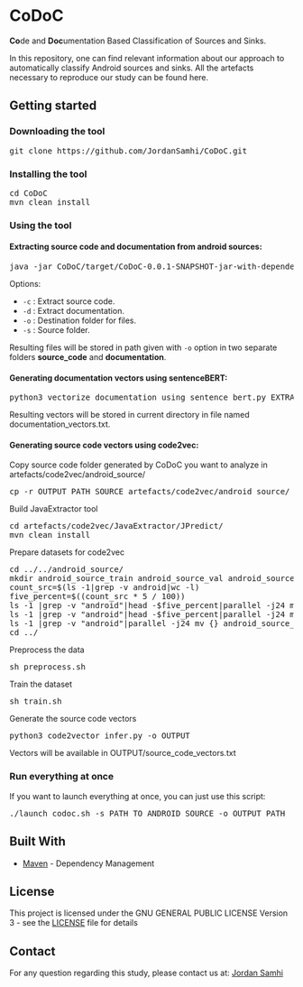 # CoDoC
**Co**de and **Doc**umentation Based Classification of Sources and Sinks.

In this repository, one can find relevant information about our approach to automatically classify Android sources and sinks.
All the artefacts necessary to reproduce our study can be found here.

## Getting started

### Downloading the tool

<pre>
git clone https://github.com/JordanSamhi/CoDoC.git
</pre>

### Installing the tool

<pre>
cd CoDoC
mvn clean install
</pre>

### Using the tool

#### Extracting source code and documentation from android sources:

<pre>
java -jar CoDoC/target/CoDoC-0.0.1-SNAPSHOT-jar-with-dependencies.jar <i>options</i>
</pre>

Options:

* ```-c``` : Extract source code.
* ```-d``` : Extract documentation.
* ```-o``` : Destination folder for files.
* ```-s``` : Source folder.

Resulting files will be stored in path given with ```-o``` option in two separate folders **source_code** and **documentation**.

#### Generating documentation vectors using sentenceBERT:

<pre>
python3 vectorize_documentation_using_sentence_bert.py EXTRACTED_SOURCE_FOLDER
</pre>

Resulting vectors will be stored in current directory in file named documentation_vectors.txt.

#### Generating source code vectors using code2vec:

Copy source code folder generated by CoDoC you want to analyze in artefacts/code2vec/android_source/
<pre>
cp -r OUTPUT_PATH_SOURCE artefacts/code2vec/android_source/
</pre>

Build JavaExtractor tool
<pre>
cd artefacts/code2vec/JavaExtractor/JPredict/
mvn clean install
</pre>

Prepare datasets for code2vec
<pre>
cd ../../android_source/
mkdir android_source_train android_source_val android_source_test
count_src=$(ls -1|grep -v android|wc -l)
five_percent=$((count_src * 5 / 100))
ls -1 |grep -v "android"|head -$five_percent|parallel -j24 mv {} android_source_val/{}.java
ls -1 |grep -v "android"|head -$five_percent|parallel -j24 mv {} android_source_test/{}.java
ls -1 |grep -v "android"|parallel -j24 mv {} android_source_train/{}.java
cd ../
</pre>

Preprocess the data
<pre>
sh preprocess.sh
</pre>

Train the dataset
<pre>
sh train.sh
</pre>

Generate the source code vectors
<pre>
python3 code2vector_infer.py -o OUTPUT
</pre>

Vectors will be available in OUTPUT/source_code_vectors.txt

### Run everything at once

If you want to launch everything at once, you can just use this script:
<pre>
./launch_codoc.sh -s PATH_TO_ANDROID_SOURCE -o OUTPUT_PATH
</pre>

## Built With

* [Maven](https://maven.apache.org/) - Dependency Management

## License

This project is licensed under the GNU GENERAL PUBLIC LICENSE Version 3 - see the [LICENSE](LICENSE) file for details

## Contact

For any question regarding this study, please contact us at:
[Jordan Samhi](mailto:jordan.samhi@uni.lu)
